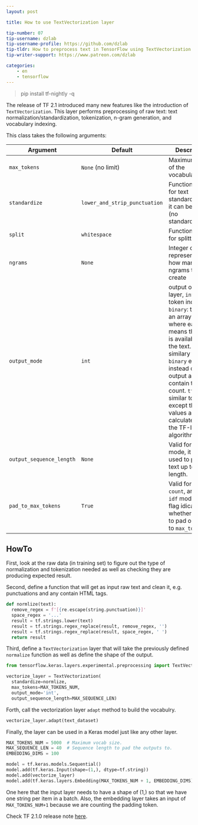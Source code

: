 ```yaml
---
layout: post

title: How to use TextVectorization layer

tip-number: 07
tip-username: dzlab
tip-username-profile: https://github.com/dzlab
tip-tldr: How to preprocess text in TensorFlow using TextVectorization.
tip-writer-support: https://www.patreon.com/dzlab

categories:
    - en
    - tensorflow
---
```


> pip install tf-nightly -q

The release of TF 2.1 introduced many new features like the introduction of `TextVectorization`. This layer performs preprocessing of raw text: text normalization/standardization, tokenization, n-gram generation, and vocabulary indexing.

This class takes the following arguments:

| Argument        | Default | Description           |
| ------------- | ------------- | ------------- |
| `max_tokens` | `None` (no limit) | Maximum size of the vocabulary |
| `standardize` | `lower_and_strip_punctuation` | Function to call for text standardization, it can be None (no standardization). |
| `split` | `whitespace` | Function to use for splitting. |
| `ngrams` | `None` | Integer or tuple representing how many ngrams to create |
| `output_mode` | `int` | output of the layer, `int`: for token indices, `binary`: to output an array of 1s where each 1 means the token is available in the text. `count`: similary to `binary` except instead of 1s the output array will contain token count. `tf-idf` similar to `binary` except the values are calculated with the TF-IDF algorithm. |
| `output_sequence_length` | `None` | Valid for `int` mode, it will be used to pad the text up to this length. |
| `pad_to_max_tokens` | `True` | Valid for  `binary`, `count`, and `tf-idf` modes. A flag idicating whether or not to pad output up to `max_tokens`. |

## HowTo
First, look at the raw data (in training set) to figure out the type of normalization and tokenization needed as well as checking they are producing expected result.

Second, define a function that will get as input raw text and clean it, e.g. punctuations and any contain HTML tags.

```python
def normlize(text):
  remove_regex = f'[{re.escape(string.punctuation)}]'
  space_regex = '...'
  result = tf.strings.lower(text)
  result = tf.strings.regex_replace(result, remove_regex, '')
  result = tf.strings.regex_replace(result, space_regex, ' ')
  return result
```

Third, define a `TextVectorization` layer that will take the previously defined `normalize` function as well as define the shape of the output.

```python
from tensorflow.keras.layers.experimental.preprocessing import TextVectorization

vectorize_layer = TextVectorization(
  standardize=normlize,
  max_tokens=MAX_TOKENS_NUM,
  output_mode='int',
  output_sequence_length=MAX_SEQUENCE_LEN)
```

Forth, call the vectorization layer `adapt` method to build the vocabulry.
```python
vectorize_layer.adapt(text_dataset)
```

Finally, the layer can be used in a Keras model just like any other layer.
```python
MAX_TOKENS_NUM = 5000  # Maximum vocab size.
MAX_SEQUENCE_LEN = 40  # Sequence length to pad the outputs to.
EMBEDDING_DIMS = 100

model = tf.keras.models.Sequential()
model.add(tf.keras.Input(shape=(1,), dtype=tf.string))
model.add(vectorize_layer)
model.add(tf.keras.layers.Embedding(MAX_TOKENS_NUM + 1, EMBEDDING_DIMS))
```

One here that the input layer needs to have a shape of (1,) so that we have one string per item in a batch. Also, the embedding layer takes an input of `MAX_TOKENS_NUM+1` because we are counting the padding token.

Check TF 2.1.0 release note [here](https://github.com/tensorflow/tensorflow/releases/tag/v2.1.0).